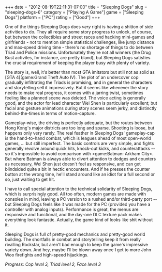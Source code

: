 +++
date = "2012-08-19T22:11:31-07:00"
title = "Sleeping Dogs"
slug = "sleeping-dogs-6"
category = ["Playing A Game"]
game = ["Sleeping Dogs"]
platform = ["PC"]
rating = ["Good"]
+++

One of the things Sleeping Dogs does <i>very</i> right is having a shitton of side activities to do.  They all require some story progress to unlock, of course, but between the collectibles and street races and hacking mini-games and girlfriends - not to mention simple statistical challenges, like jump distance and max-speed driving time - there's no shortage of things to do between Triad and Police missions.  Unfortunately they're not all winners (the Drug Bust activites, for instance, are pretty bland), but Sleeping Dogs satisfies the crucial requirement of keeping the player busy with plenty of variety.

The story is, well, it's better than most GTA imitators but still not as solid as [GTA 4](game:Grand Theft Auto IV).  The plot of an undercover cop gradually infiltrating the Triads is promising, and in general the characters and storytelling sell it impressively.  But it seems like whenever the story needs to make real progress, it comes with a jarring twist, sometimes feeling like a planned scene was deleted.  The voice acting is generally good, and the actor for lead character Wei Shen is particularly excellent; but facial and gesture animations during story scenes seem jerky, and distinctly behind-the-times in terms of motion-capture.

Gameplay-wise, the driving is perfectly adequate, but the routes between Hong Kong's major districts are too long and sparse.  Shooting is loose, but happens only very rarely.  The real feather in Sleeping Dogs' gameplay-cap is the hand-to-hand combat, which is leagues ahead of most open-world games, ... but still imperfect.  The basic controls are very simple, and fights generally revolve around quick hits, knock-out kicks, and counterattacks -- so it's impossible to avoid comparison with <game:Batman: Arkham City>.  But where Batman is always able to divert attention to dodges and counters as necessary, Wei Shen just doesn't feel as responsive, and can get blindsided quite a bit in hectic encounters.  And if he presses the counter button at the wrong time, he'll stand around like an idiot for a full second or so, just waiting to get hit.

I have to call special attention to the technical solidarity of Sleeping Dogs, which is surprisingly good.  All too often, modern games are made with consoles in mind, leaving a PC version to a rushed and/or third-party port -- but Sleeping Dogs feels like it was made for the PC (provided you have a controller with analog inputs).  Performance is great, the menus are responsive and functional, and the day-one DLC texture pack makes everything look fantastic.  Actually, the game kind of looks like shit without it.

Sleeping Dogs is full of pretty-good mechanics and pretty-good world building.  The shortfalls in combat and storytelling keep it from really rivalling Rockstar, but aren't bad enough to keep the game's impressive variety down.  And hey, maybe I'll be blown away once I get to more John Woo firefights and high-speed hijackings.

<i>Progress: Cop level 3, Triad level 2, Face level 3</i>